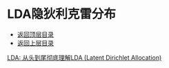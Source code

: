 # LDA隐狄利克雷分布

- [返回顶层目录](../../README.md#目录)
- [返回上层目录](topic-model.md)



[LDA: 从头到尾彻底理解LDA (Latent Dirichlet Allocation)](https://blog.csdn.net/watkinsong/article/details/41923995)



